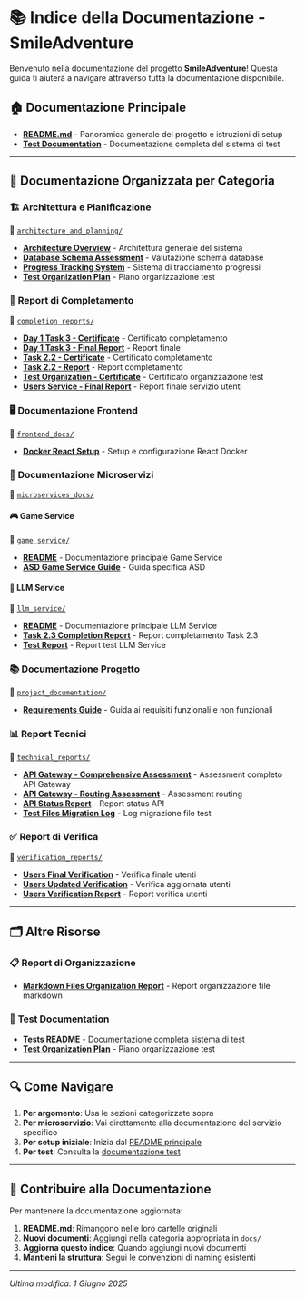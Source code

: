 # 📚 Indice della Documentazione - SmileAdventure

Benvenuto nella documentazione del progetto **SmileAdventure**! Questa guida ti aiuterà a navigare attraverso tutta la documentazione disponibile.

## 🏠 **Documentazione Principale**

- **[README.md](../README.md)** - Panoramica generale del progetto e istruzioni di setup
- **[Test Documentation](../tests/README.md)** - Documentazione completa del sistema di test

---

## 📁 **Documentazione Organizzata per Categoria**

### 🏗️ **Architettura e Pianificazione**
📂 [`architecture_and_planning/`](./architecture_and_planning/)

- [**Architecture Overview**](./architecture_and_planning/architecture.md) - Architettura generale del sistema
- [**Database Schema Assessment**](./architecture_and_planning/database_schema_assessment.md) - Valutazione schema database
- [**Progress Tracking System**](./architecture_and_planning/progress_tracking_system.md) - Sistema di tracciamento progressi
- [**Test Organization Plan**](./architecture_and_planning/test_organization_plan.md) - Piano organizzazione test

### 🎯 **Report di Completamento**
📂 [`completion_reports/`](./completion_reports/)

- [**Day 1 Task 3 - Certificate**](./completion_reports/day1_task3_completion_certificate.md) - Certificato completamento
- [**Day 1 Task 3 - Final Report**](./completion_reports/day1_task3_final_report.md) - Report finale
- [**Task 2.2 - Certificate**](./completion_reports/task2_2_completion_certificate.md) - Certificato completamento  
- [**Task 2.2 - Report**](./completion_reports/task2_2_completion_report.md) - Report completamento
- [**Test Organization - Certificate**](./completion_reports/test_organization_completion_certificate.md) - Certificato organizzazione test
- [**Users Service - Final Report**](./completion_reports/users_service_final_report.md) - Report finale servizio utenti

### 🖥️ **Documentazione Frontend**
📂 [`frontend_docs/`](./frontend_docs/)

- [**Docker React Setup**](./frontend_docs/docker_react_README.md) - Setup e configurazione React Docker

### 🔧 **Documentazione Microservizi**
📂 [`microservices_docs/`](./microservices_docs/)

#### 🎮 Game Service
📂 [`game_service/`](./microservices_docs/game_service/)
- [**README**](../microservices/Game/README.md) - Documentazione principale Game Service
- [**ASD Game Service Guide**](./microservices_docs/game_service/asd_game_service_guide.md) - Guida specifica ASD

#### 🤖 LLM Service  
📂 [`llm_service/`](./microservices_docs/llm_service/)
- [**README**](../microservices/LLM-Service/README.md) - Documentazione principale LLM Service
- [**Task 2.3 Completion Report**](./microservices_docs/llm_service/task_2_3_completion_report.md) - Report completamento Task 2.3
- [**Test Report**](./microservices_docs/llm_service/test_report.md) - Report test LLM Service

### 📚 **Documentazione Progetto**
📂 [`project_documentation/`](./project_documentation/)

- [**Requirements Guide**](./project_documentation/requirements_guide.md) - Guida ai requisiti funzionali e non funzionali

### 📊 **Report Tecnici**
📂 [`technical_reports/`](./technical_reports/)

- [**API Gateway - Comprehensive Assessment**](./technical_reports/api_gateway_comprehensive_assessment.md) - Assessment completo API Gateway
- [**API Gateway - Routing Assessment**](./technical_reports/api_gateway_routing_assessment.md) - Assessment routing
- [**API Status Report**](./technical_reports/api_status.md) - Report status API
- [**Test Files Migration Log**](./technical_reports/test_files_migration_log.md) - Log migrazione file test

### ✅ **Report di Verifica**
📂 [`verification_reports/`](./verification_reports/)

- [**Users Final Verification**](./verification_reports/users_final_verification_report.md) - Verifica finale utenti
- [**Users Updated Verification**](./verification_reports/users_updated_verification_report.md) - Verifica aggiornata utenti  
- [**Users Verification Report**](./verification_reports/users_verification_report.md) - Report verifica utenti

---

## 🗂️ **Altre Risorse**

### 📋 **Report di Organizzazione**
- [**Markdown Files Organization Report**](./MARKDOWN_FILES_ORGANIZATION_REPORT.md) - Report organizzazione file markdown

### 🧪 **Test Documentation**
- [**Tests README**](../tests/README.md) - Documentazione completa sistema di test
- [**Test Organization Plan**](./architecture_and_planning/test_organization_plan.md) - Piano organizzazione test

---

## 🔍 **Come Navigare**

1. **Per argomento**: Usa le sezioni categorizzate sopra
2. **Per microservizio**: Vai direttamente alla documentazione del servizio specifico
3. **Per setup iniziale**: Inizia dal [README principale](../README.md)
4. **Per test**: Consulta la [documentazione test](../tests/README.md)

---

## 📝 **Contribuire alla Documentazione**

Per mantenere la documentazione aggiornata:

1. **README.md**: Rimangono nelle loro cartelle originali
2. **Nuovi documenti**: Aggiungi nella categoria appropriata in `docs/`
3. **Aggiorna questo indice**: Quando aggiungi nuovi documenti
4. **Mantieni la struttura**: Segui le convenzioni di naming esistenti

---

*Ultima modifica: 1 Giugno 2025*

